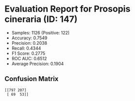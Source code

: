 # Evaluation Report for Prosopis cineraria (ID: 147)
- Samples: 1126 (Positive: 122)
- Accuracy: 0.7549
- Precision: 0.2038
- Recall: 0.4344
- F1 Score: 0.2775
- ROC AUC: 0.6512
- Average Precision: 0.1904

## Confusion Matrix
```
[[797 207]
 [ 69  53]]
```